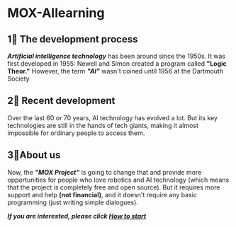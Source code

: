 # MOX-AIlearning
## 1⃣️ The development process
***Artificial intelligence technology*** has been around since the 1950s. It was first developed in 1955: Newell and Simon created a program called **"Logic Theor."** However, the term ***"AI"*** wasn't coined until 1956 at the Dartmouth Society
## 2⃣️ Recent development
Over the last 60 or 70 years, AI technology has evolved a lot. But its key technologies are still in the hands of tech giants, making it almost impossible for ordinary people to access them.
## 3⃣️About us
Now, the ***"MOX Project"*** is going to change that and provide more opportunities for people who love robotics and AI technology (which means that the project is completely free and open source). But it requires more support and help **(not financial)**, and it doesn't require any basic programming (just writing simple dialogues).

***If you are interested, please click [How to start](https://github.com/zxm852/MOX-AIlearning/blob/82722f3ca14a21fa0f7d8dca3be9f847ea07e324/How%20to%20do)***
